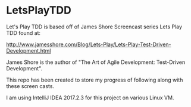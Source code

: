 # LetsPlayTDD
Let's Play TDD is based off of James Shore Screencast series Lets Play TDD found at: 

http://www.jamesshore.com/Blog/Lets-Play/Lets-Play-Test-Driven-Development.html

James Shore is the author of "The Art of Agile Development: Test-Driven Development".

This repo has been created to store my progress of following along with these screen casts.

I am using IntelliJ IDEA 2017.2.3 for this project on various Linux VM.


